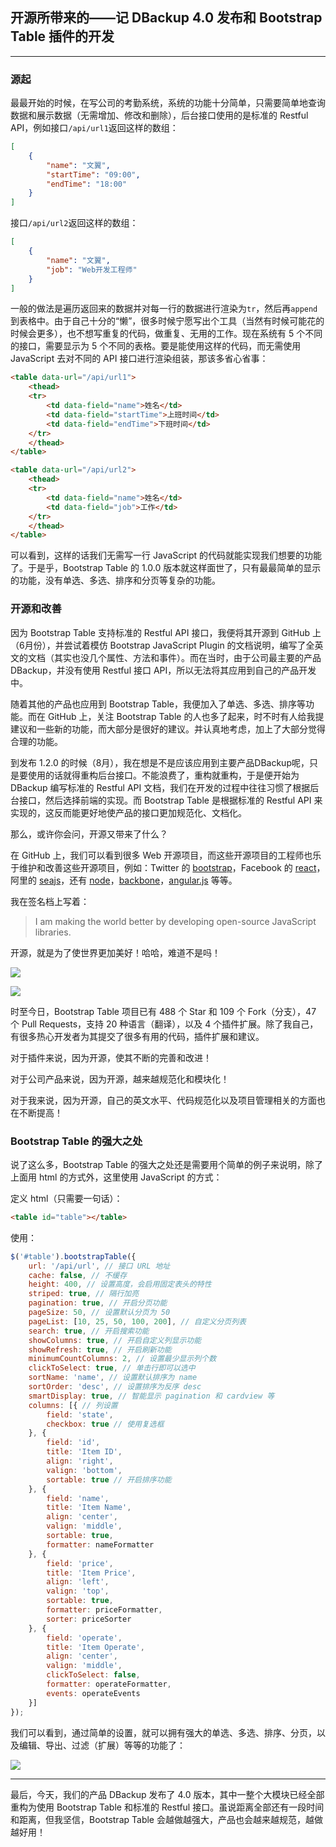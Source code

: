 ## 开源所带来的——记 DBackup 4.0 发布和 Bootstrap Table 插件的开发

___

### 源起

最最开始的时候，在写公司的考勤系统，系统的功能十分简单，只需要简单地查询数据和展示数据（无需增加、修改和删除），后台接口使用的是标准的 Restful API，例如接口`/api/url1`返回这样的数组：

```json
[
    {
        "name": "文翼",
        "startTime": "09:00",
        "endTime": "18:00"
    }
]
```

接口`/api/url2`返回这样的数组：

```json
[
    {
        "name": "文翼",
        "job": "Web开发工程师"
    }
]
```

一般的做法是遍历返回来的数据并对每一行的数据进行渲染为`tr`，然后再`append`到表格中。由于自己十分的“懒”，很多时候宁愿写出个工具（当然有时候可能花的时候会更多），也不想写重复的代码，做重复、无用的工作。现在系统有 5 个不同的接口，需要显示为 5 个不同的表格。要是能使用这样的代码，而无需使用 JavaScript 去对不同的 API 接口进行渲染组装，那该多省心省事：

```html
<table data-url="/api/url1">
    <thead>
    <tr>
        <td data-field="name">姓名</td>
        <td data-field="startTime">上班时间</td>
        <td data-field="endTime">下班时间</td>
    </tr>
    </thead>
</table>

<table data-url="/api/url2">
    <thead>
    <tr>
        <td data-field="name">姓名</td>
        <td data-field="job">工作</td>
    </tr>
    </thead>
</table>
```

可以看到，这样的话我们无需写一行 JavaScript 的代码就能实现我们想要的功能了。于是乎，Bootstrap Table 的 1.0.0 版本就这样面世了，只有最最简单的显示的功能，没有单选、多选、排序和分页等复杂的功能。

### 开源和改善

因为 Bootstrap Table 支持标准的 Restful API 接口，我便将其开源到 GitHub 上（6月份），并尝试着模仿 Bootstrap JavaScript Plugin 的文档说明，编写了全英文的文档（其实也没几个属性、方法和事件）。而在当时，由于公司最主要的产品 DBackup，并没有使用 Restful 接口 API，所以无法将其应用到自己的产品开发中。

随着其他的产品也应用到 Bootstrap Table，我便加入了单选、多选、排序等功能。而在 GitHub 上，关注 Bootstrap Table 的人也多了起来，时不时有人给我提建议和一些新的功能，而大部分是很好的建议。并认真地考虑，加上了大部分觉得合理的功能。

到发布 1.2.0 的时候（8月），我在想是不是应该应用到主要产品DBackup呢，只是要使用的话就得重构后台接口。不能浪费了，重构就重构，于是便开始为 DBackup 编写标准的 Restful API 文档，我们在开发的过程中往往习惯了根据后台接口，然后选择前端的实现。而 Bootstrap Table 是根据标准的 Restful API 来实现的，这反而能更好地使产品的接口更加规范化、文档化。

那么，或许你会问，开源又带来了什么？

在 GitHub 上，我们可以看到很多 Web 开源项目，而这些开源项目的工程师也乐于维护和改善这些开源项目，例如：Twitter 的 [bootstrap](https://github.com/twbs/bootstrap)，Facebook 的 [react](https://github.com/facebook/react)，阿里的 [seajs](https://github.com/seajs/seajs)，还有 [node](https://github.com/joyent/node)，[backbone](https://github.com/jashkenas/backbone)，[angular.js](https://github.com/angular/angular.js) 等等。

我在签名档上写着：

> I am making the world better by developing open-source JavaScript libraries.

开源，就是为了使世界更加美好！哈哈，难道不是吗！

![](/posts/2014/11/08/1.png)

![](/posts/2014/11/08/2.png)

时至今日，Bootstrap Table 项目已有 488 个 Star 和 109 个 Fork（分支），47 个 Pull Requests，支持 20 种语言（翻译），以及 4 个插件扩展。除了我自己，有很多热心开发者为其提交了很多有用的代码，插件扩展和建议。

对于插件来说，因为开源，使其不断的完善和改进！

对于公司产品来说，因为开源，越来越规范化和模块化！

对于我来说，因为开源，自己的英文水平、代码规范化以及项目管理相关的方面也在不断提高！

### Bootstrap Table 的强大之处

说了这么多，Bootstrap Table 的强大之处还是需要用个简单的例子来说明，除了上面用 html 的方式外，这里使用 JavaScript 的方式：

定义 html（只需要一句话）：
```html
<table id="table"></table>
```

使用：
```js
$('#table').bootstrapTable({
    url: '/api/url', // 接口 URL 地址
    cache: false, // 不缓存
    height: 400, // 设置高度，会启用固定表头的特性
    striped: true, // 隔行加亮
    pagination: true, // 开启分页功能
    pageSize: 50, // 设置默认分页为 50
    pageList: [10, 25, 50, 100, 200], // 自定义分页列表
    search: true, // 开启搜索功能
    showColumns: true, // 开启自定义列显示功能
    showRefresh: true, // 开启刷新功能
    minimumCountColumns: 2, // 设置最少显示列个数
    clickToSelect: true, // 单击行即可以选中
    sortName: 'name', // 设置默认排序为 name
    sortOrder: 'desc', // 设置排序为反序 desc
    smartDisplay: true, // 智能显示 pagination 和 cardview 等
    columns: [{ // 列设置
        field: 'state',
        checkbox: true // 使用复选框
    }, {
        field: 'id',
        title: 'Item ID',
        align: 'right',
        valign: 'bottom',
        sortable: true // 开启排序功能
    }, {
        field: 'name',
        title: 'Item Name',
        align: 'center',
        valign: 'middle',
        sortable: true,
        formatter: nameFormatter
    }, {
        field: 'price',
        title: 'Item Price',
        align: 'left',
        valign: 'top',
        sortable: true,
        formatter: priceFormatter,
        sorter: priceSorter
    }, {
        field: 'operate',
        title: 'Item Operate',
        align: 'center',
        valign: 'middle',
        clickToSelect: false,
        formatter: operateFormatter,
        events: operateEvents
    }]
});
```

我们可以看到，通过简单的设置，就可以拥有强大的单选、多选、排序、分页，以及编辑、导出、过滤（扩展）等等的功能了：

![](/posts/2014/11/08/3.png)

---

最后，今天，我们的产品 DBackup 发布了 4.0 版本，其中一整个大模块已经全部重构为使用 Bootstrap Table 和标准的 Restful 接口。虽说距离全部还有一段时间和距离，但我坚信，Bootstrap Table 会越做越强大，产品也会越来越规范，越做越好用！


